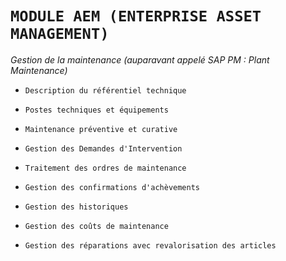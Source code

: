 # **`MODULE AEM (ENTERPRISE ASSET MANAGEMENT)`**

_Gestion de la maintenance (auparavant appelé SAP PM : Plant Maintenance)_

- `Description du référentiel technique`

- `Postes techniques et équipements`

- `Maintenance préventive et curative`

- `Gestion des Demandes d'Intervention`

- `Traitement des ordres de maintenance`

- `Gestion des confirmations d'achèvements`

- `Gestion des historiques`

- `Gestion des coûts de maintenance`

- `Gestion des réparations avec revalorisation des articles`
